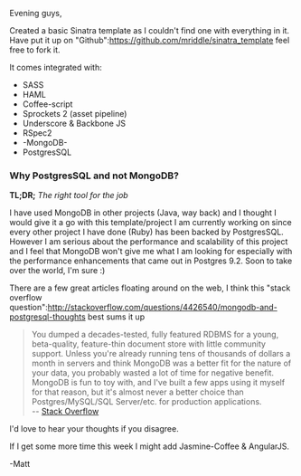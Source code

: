 Evening guys,

Created a basic Sinatra template as I couldn't find one with everything in it. Have put it up on "Github":https://github.com/mriddle/sinatra_template feel free to fork it.

It comes integrated with:
 * SASS
 * HAML
 * Coffee-script
 * Sprockets 2 (asset pipeline)
 * Underscore & Backbone JS
 * RSpec2
 * -MongoDB-
 * PostgresSQL

### Why PostgresSQL and not MongoDB?

**TL;DR;** *The right tool for the job*

I have used MongoDB in other projects (Java, way back) and I thought I would give it a go with this template/project I am currently working on since every other project I have done (Ruby) has been backed by PostgresSQL.
However I am serious about the performance and scalability of this project and I feel that MongoDB won't give me what I am looking for especially with the performance enhancements that came out in Postgres 9.2. Soon to take over the world, I'm sure :)

There are a few great articles floating around on the web, I think this "stack overflow question":http://stackoverflow.com/questions/4426540/mongodb-and-postgresql-thoughts best sums it up

> You dumped a decades-tested, fully featured RDBMS for a young, beta-quality, feature-thin document store with little community support. Unless you're already running tens of thousands of dollars a month in servers and think MongoDB was a better fit for the nature of your data, you probably wasted a lot of time for negative benefit. MongoDB is fun to toy with, and I've built a few apps using it myself for that reason, but it's almost never a better choice than Postgres/MySQL/SQL Server/etc. for production applications.
> </br> -- [Stack Overflow](http://stackoverflow.com/a/4427769)

I'd love to hear your thoughts if you disagree.

If I get some more time this week I might add Jasmine-Coffee & AngularJS.

-Matt